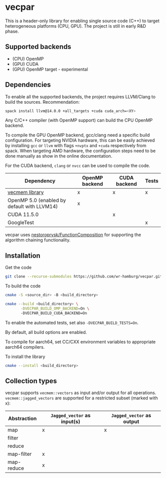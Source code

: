 # vecpar
This is a header-only library for enabling single source code (C++) to target heterogeneous platforms (CPU, GPU). The project is still in early R&D phase.

## Supported backends
<ul>
  <li> (CPU) OpenMP </li>
  <li> (GPU) CUDA </li>
  <li> (GPU) OpenMP target - experimental </li>
</ul>

## Dependencies
To enable all the supported backends, the project requires LLVM/Clang to build the sources. 
Recommendation:
```sh
spack install llvm@14.0.0 +all_targets +cuda cuda_arch=<XY>
```
Any C/C++ compiler (with OpenMP support) can build the CPU OpenMP backend. 

To compile the GPU OpenMP backend, gcc/clang need a specific build configuration. For targeting NVIDIA hardware, this can be easily achieved by installing `gcc` or `llvm` with flags `+nvptx` and `+cuda` respectively from spack. When targeting AMD hardware, the configuration steps need to be done manually as show in the online documentation. 

For the CUDA backend, `clang` or `nvcc` can be used to compile the code. 

| Dependency                                               | OpenMP backend | CUDA backend | Tests |
|----------------------------------------------------------|---|--------------|-------|
| [vecmem library](https://github.com/acts-project/vecmem) | x | x| x     |
| OpenMP 5.0 (enabled by default with LLVM14)              | x | |       |
| CUDA 11.5.0                                              | | x |       |
| GoogleTest                                               | | | x     |

vecpar uses [nestoroprysk/FunctionComposition](https://github.com/nestoroprysk/FunctionComposition) for supporting the algorithm chaining functionality.

## Installation

Get the code

```sh
git clone --recurse-submodules https://github.com/wr-hamburg/vecpar.git
```

To build the code

```sh
cmake -S <source_dir> -B <build_directory>
```

```sh
cmake --build <build_directory> \
       -DVECPAR_BUILD_OMP_BACKEND=On \ 
       -DVECPAR_BUILD_CUDA_BACKEND=On 
```

To enable the automated tests, set also `-DVECPAR_BUILD_TESTS=On`.

By default, all build options are enabled.

To compile for aarch64, set CC/CXX environment variables to appropriate aarch64 compilers.

To install the library

```sh 
cmake --install <build_directory>
```
## Collection types
vecpar supports `vecmem::vectors` as input and/or output for all operations. 
`vecmem::jagged_vectors` are supported for a restricted subset (marked with x):

| Abstraction | `Jagged_vector` as input(s) | `Jagged_vector` as output |
|-------------|----------------------------|---------------------|
| map | x                          | x                   |
| filter |                            |                     |
| reduce |                            |                     |
| map-filter | x                          |                     |
| map-reduce | x                          |                     |
